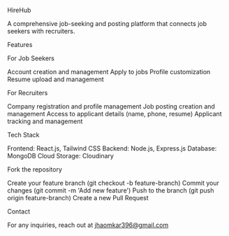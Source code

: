 HireHub

A comprehensive job-seeking and posting platform that connects job seekers with recruiters.

Features

For Job Seekers

Account creation and management
Apply to jobs
Profile customization
Resume upload and management

For Recruiters

Company registration and profile management
Job posting creation and management
Access to applicant details (name, phone, resume)
Applicant tracking and management

Tech Stack

Frontend: React.js, Tailwind CSS
Backend: Node.js, Express.js
Database: MongoDB
Cloud Storage: Cloudinary


Fork the repository

Create your feature branch (git checkout -b feature-branch)
Commit your changes (git commit -m 'Add new feature')
Push to the branch (git push origin feature-branch)
Create a new Pull Request

Contact

For any inquiries, reach out at jhaomkar396@gmail.com

